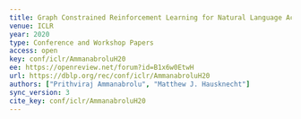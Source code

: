```yaml
---
title: Graph Constrained Reinforcement Learning for Natural Language Action Spaces.
venue: ICLR
year: 2020
type: Conference and Workshop Papers
access: open
key: conf/iclr/AmmanabroluH20
ee: https://openreview.net/forum?id=B1x6w0EtwH
url: https://dblp.org/rec/conf/iclr/AmmanabroluH20
authors: ["Prithviraj Ammanabrolu", "Matthew J. Hausknecht"]
sync_version: 3
cite_key: conf/iclr/AmmanabroluH20
---
```

